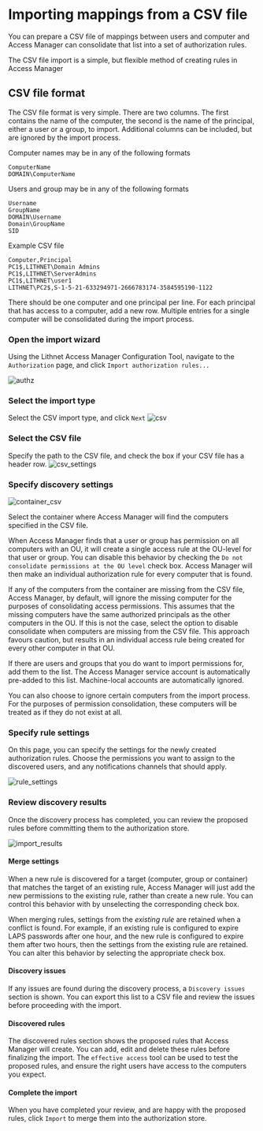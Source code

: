 # Importing mappings from a CSV file

You can prepare a CSV file of mappings between users and computer and Access Manager can consolidate that list into a set of authorization rules.

The CSV file import is a simple, but flexible method of creating rules in Access Manager

## CSV file format

The CSV file format is very simple. There are two columns. The first contains the name of the computer, the second is the name of the principal, either a user or a group, to import. Additional columns can be included, but are ignored by the import process.

Computer names may be in any of the following formats

```
ComputerName
DOMAIN\ComputerName
```

Users and group may be in any of the following formats

```
Username
GroupName
DOMAIN\Username
Domain\GroupName
SID
```

Example CSV file

```csv
Computer,Principal
PC1$,LITHNET\Domain Admins
PC1$,LITHNET\ServerAdmins
PC1$,LITHNET\user1
LITHNET\PC2$,S-1-5-21-633294971-2666783174-3584595190-1122
```

There should be one computer and one principal per line. For each principal that has access to a computer, add a new row. Multiple entries for a single computer will be consolidated during the import process.

### Open the import wizard

Using the Lithnet Access Manager Configuration Tool, navigate to the `Authorization` page, and click `Import authorization rules...`

![authz](../../.gitbook/assets/ui-page-authz.png)

### Select the import type

Select the CSV import type, and click `Next` ![csv](../../.gitbook/assets/ui-page-import-type-csv.png)

### Select the CSV file

Specify the path to the CSV file, and check the box if your CSV file has a header row. ![csv\_settings](../../.gitbook/assets/ui-page-import-csvsettings.png)

### Specify discovery settings

![container\_csv](../../.gitbook/assets/ui-page-import-container-csv.png)

Select the container where Access Manager will find the computers specified in the CSV file.

When Access Manager finds that a user or group has permission on all computers with an OU, it will create a single access rule at the OU-level for that user or group. You can disable this behavior by checking the `Do not consolidate permissions at the OU level` check box. Access Manager will then make an individual authorization rule for every computer that is found.

If any of the computers from the container are missing from the CSV file, Access Manager, by default, will ignore the missing computer for the purposes of consolidating access permissions. This assumes that the missing computers have the same authorized principals as the other computers in the OU. If this is not the case, select the option to disable consolidate when computers are missing from the CSV file. This approach favours caution, but results in an individual access rule being created for every other computer in that OU.

If there are users and groups that you do want to import permissions for, add them to the list. The Access Manager service account is automatically pre-added to this list. Machine-local accounts are automatically ignored.

You can also choose to ignore certain computers from the import process. For the purposes of permission consolidation, these computers will be treated as if they do not exist at all.

### Specify rule settings

On this page, you can specify the settings for the newly created authorization rules. Choose the permissions you want to assign to the discovered users, and any notifications channels that should apply.

![rule\_settings](../../.gitbook/assets/ui-page-import-rulesettings.png)

### Review discovery results

Once the discovery process has completed, you can review the proposed rules before committing them to the authorization store.

![import\_results](../../.gitbook/assets/ui-page-import-results.png)

#### Merge settings

When a new rule is discovered for a target (computer, group or container) that matches the target of an existing rule, Access Manager will just add the new permissions to the existing rule, rather than create a new rule. You can control this behavior with by unselecting the corresponding check box.

When merging rules, settings from the _existing rule_ are retained when a conflict is found. For example, if an existing rule is configured to expire LAPS passwords after one hour, and the new rule is configured to expire them after two hours, then the settings from the existing rule are retained. You can alter this behavior by selecting the appropriate check box.

#### Discovery issues

If any issues are found during the discovery process, a `Discovery issues` section is shown. You can export this list to a CSV file and review the issues before proceeding with the import.

#### Discovered rules

The discovered rules section shows the proposed rules that Access Manager will create. You can add, edit and delete these rules before finalizing the import. The `effective access` tool can be used to test the proposed rules, and ensure the right users have access to the computers you expect.

#### Complete the import

When you have completed your review, and are happy with the proposed rules, click `Import` to merge them into the authorization store.
